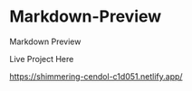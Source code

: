 # Markdown-Preview
Markdown Preview

Live Project Here

https://shimmering-cendol-c1d051.netlify.app/
